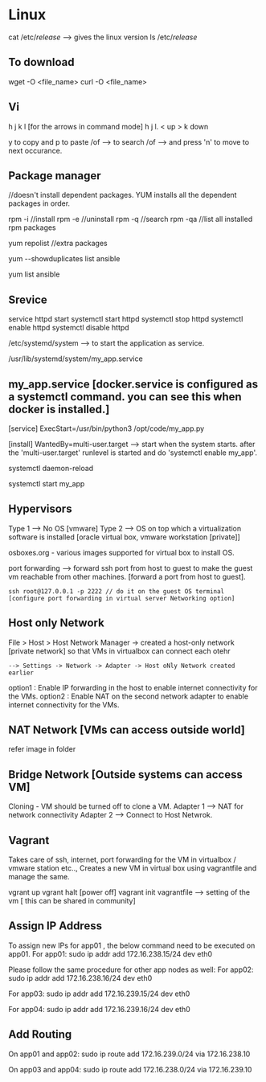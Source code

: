 # Linux

cat /etc/*release* --> gives the linux version
ls /etc/*release* 


To download
-------------
wget <url> -O <file_name>
curl <url> -O <file_name>
  
Vi
--
h j k l [for the arrows in command mode]
h j l.  < up >
  k      down
  
  
y to copy and p to paste
/of --> to search 
/of --> and press 'n' to move to next occurance.
  
  
Package manager
  --------
  
  //doesn't install dependent packages. YUM installs all the dependent packages in order.
 
  rpm -i <package-name>//install
  rpm -e <package-name> //uninstall
  rpm -q <package-name> //search
  rpm -qa //list all installed rpm packages
  
  
  yum repolist //extra packages
  
  
  yum --showduplicates list ansible
  
  yum list ansible
  
  
  Srevice
  -------
  
  service httpd start
  systemctl start httpd
  systemctl stop httpd
  systemctl enable httpd
   systemctl disable httpd
  
  
  
  /etc/systemd/system
  --> to start the application as service.
  
  /usr/lib/systemd/system/my_app.service
  
  my_app.service [docker.service is configured as a systemctl command. you can see this when docker is installed.]
  ---------
  
  [service]
  ExecStart=/usr/bin/python3 /opt/code/my_app.py
  
  [install]
  WantedBy=multi-user.target  --> start when the system starts. after the 'multi-user.target' runlevel is started and do 'systemctl enable my_app'.
  
  
  systemctl daemon-reload
  
  systemctl start my_app
  

  
  Hypervisors
  ------------
  
  Type 1 --> No OS [vmware]
  Type 2 --> OS on top which a virtualization software is installed [oracle virtual box, vmware workstation [private]]

  osboxes.org - various images supported for virtual box to install OS.
  
  port forwarding --> forward ssh port from host to guest to make the guest vm reachable from other machines. [forward a port from host to guest].
  
    ssh root@127.0.0.1 -p 2222 // do it on the guest OS terminal [configure port forwarding in virtual server Networking option]
  
  Host only Network
  -----------------
  File > Host > Host Network Manager
    -> created a host-only network [private network] so that VMs in virtualbox can connect each otehr
  
    --> Settings -> Network -> Adapter -> Host oNly Network created earlier
  
  option1 : Enable IP forwarding in the host to enable internet connectivity for the VMs.
  option2 : Enable NAT on the second network adapter to enable internet connectivity for the VMs.
  
  NAT Network [VMs can access outside world]
  -----------
  refer image in folder
  
  Bridge Network [Outside systems can access VM]
  -----------
  
  Cloning - VM should be turned off to clone a VM.
    Adapter 1 --> NAT for network connectivity
    Adapter 2 --> Connect to Host Netwrok.
  
  
  
  Vagrant
  --------
  
  Takes care of ssh, internet, port forwarding for the VM in virtualbox / vmware station etc.., Creates a new VM in virtual box using vagrantfile and manage the same.
  
  vgrant up
  vgrant halt [power off]
  vagrant init
  vagrantfile --> setting of the vm [ this can be shared in community] 
  
  
  
Assign IP Address
  ----------------
To assign new IPs for app01 , the below command need to be executed on app01.
For app01: sudo ip addr add 172.16.238.15/24 dev eth0

Please follow the same procedure for other app nodes as well:
For app02: sudo ip addr add 172.16.238.16/24 dev eth0

For app03: sudo ip addr add 172.16.239.15/24 dev eth0

For app04: sudo ip addr add 172.16.239.16/24 dev eth0

  
  Add Routing
  -------
  
On app01 and app02: sudo ip route add 172.16.239.0/24 via 172.16.238.10

On app03 and app04: sudo ip route add 172.16.238.0/24 via 172.16.239.10
  
  
